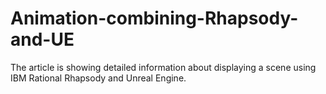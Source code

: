 # Animation-combining-Rhapsody-and-UE
The article is showing detailed information about displaying a scene using IBM Rational Rhapsody and Unreal Engine.
